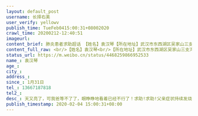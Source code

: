 ```yaml
---
layout: default_post
username: 长择右美
user_verify: yellowv
publish_time: TueFeb0415:00:31+08002020
crawl_time: 20200212-12:40:51
imageurl: 
content_brief: 肺炎患者求助超话 【姓名】袁汉琴【所在地址】武汉市东西湖区吴家山三支沟国道南凯瑞宾馆902房【患病时间】1月31日【联系方式】13667187818【病情描述】 天又亮了，可我爸等不了了，眼睁睁地看着已经不行了！求助!求助!父亲症状：持续发烧已十天，1月31日已经在泰康做CT检查双肺均已经感染！ ...全文
content_full_raw: <br/>【姓名】袁汉琴<br/>【所在地址】武汉市东西湖区吴家山三支沟国道南凯瑞宾馆902房<br/>【患病时间】1月31日<br/>【联系方式】13667187818<br/>【病情描述】天又亮了，可我爸等不了了，眼睁睁地看着已经不行了！<br/>求助!求助!父亲症状：持续发烧已十天，1月31日已经在泰康做CT检查双肺均已经感染！查血常规已经显示病毒感染，与新冠性病毒症状接近，门诊医生建议尽早入院，可一直没床位收治不了！现已经高烧三十九度不退，晚上烧得睡不了，身体乏力，也没力气走路，，打针没效果，现在呼吸困难连话都说不出来了，眼睁睁地看着一天天不行了，想做核酸试纸检测更是奢望，现在一直排队等床位！我已经不知道怎么办了!<br/>求求大家帮帮我！<br/>求求大家帮帮我！<br/>求求大家帮帮我！<br/>我爸现住在社区安排的武汉市东西湖区吴家山三支沟国道南凯瑞宾馆902房，父亲情况非常不好!要住院没床位！<br/>我的联系方式电话：13667187818<br/>求助人：袁汉琴<br/>2020年2月5日<br/>希望得到社会各界的帮助，万分感激！
status_url: https://m.weibo.cn/status/4468259866952533
name_: 袁汉琴
age_: 
city_: 
address_: 
since_: 1月31日
tel_: 13667187818
tel2_: 
desc_: 天又亮了，可我爸等不了了，眼睁睁地看着已经不行了！求助!求助!父亲症状持续发烧已十天，1月31日已经在泰康做CT检查双肺均已经感染！查血常规已经显示病毒感染，与新冠性病毒症状接近，门诊医生建议尽早入院，可一直没床位收治不了！现已经高烧三十九度不退，晚上烧得睡不了，身体乏力，也没力气走路，，打针没效果，现在呼吸困难连话都说不出来了，眼睁睁地看着一天天不行了，想做核酸试纸检测更是奢望，现在一直排队等床位！我已经不知道怎么办了!求求大家帮帮我！求求大家帮帮我！求求大家帮帮我！我爸现住在社区安排的武汉市东西湖区吴家山三支沟国道南凯瑞宾馆902房，父亲情况非常不好!要住院没床位！我的联系方式电话13667187818求助人袁汉琴2020年2月5日希望得到社会各界的帮助，万分感激！
publish_timestamp: 2020-02-04 15:00:31+08:00
---
```

